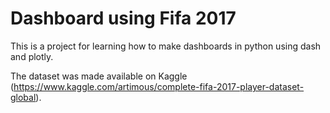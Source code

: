 # Dashboard using Fifa 2017
This is a project for learning how to make dashboards in python using dash and plotly.

The dataset was made available on Kaggle (https://www.kaggle.com/artimous/complete-fifa-2017-player-dataset-global).

